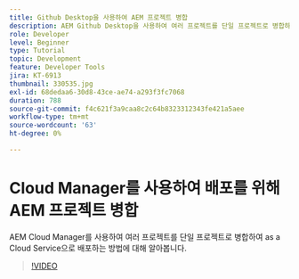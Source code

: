 ```yaml
---
title: Github Desktop을 사용하여 AEM 프로젝트 병합
description: AEM Github Desktop을 사용하여 여러 프로젝트를 단일 프로젝트로 병합하여 Cloud Manager를 사용하여 as a Cloud Service으로 배포하는 방법에 대해 알아봅니다.
role: Developer
level: Beginner
type: Tutorial
topic: Development
feature: Developer Tools
jira: KT-6913
thumbnail: 330535.jpg
exl-id: 68dedaa6-30d8-43ce-ae74-a293f3fc7068
duration: 788
source-git-commit: f4c621f3a9caa8c2c64b8323312343fe421a5aee
workflow-type: tm+mt
source-wordcount: '63'
ht-degree: 0%

---
```


# Cloud Manager를 사용하여 배포를 위해 AEM 프로젝트 병합

AEM Cloud Manager를 사용하여 여러 프로젝트를 단일 프로젝트로 병합하여 as a Cloud Service으로 배포하는 방법에 대해 알아봅니다.

>[!VIDEO](https://video.tv.adobe.com/v/330535?quality=12&learn=on)

